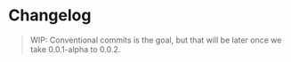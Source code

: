 # Changelog

>WIP: Conventional commits is the goal, but that will be later once we take 0.0.1-alpha to 0.0.2.

